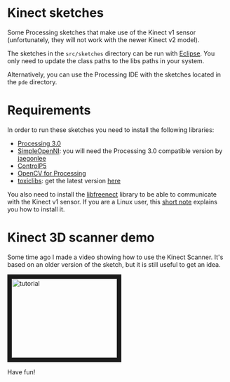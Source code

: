# Kinect sketches

Some Processing sketches that make use of the Kinect v1 sensor (unfortunately, they will not work with the newer Kinect v2 model).

The sketches in the `src/sketches` directory can be run with [Eclipse](http://www.eclipse.org/). You only need to update the class paths to the libs paths in your system.

Alternatively, you can use the Processing IDE with the sketches located in the `pde` directory.


# Requirements

In order to run these sketches you need to install the following libraries:

  * [Processing 3.0](http://processing.org/)
  * [SimpleOpenNI](https://code.google.com/archive/p/simple-openni/): you will need the Processing 3.0 compatible version by [jaegonlee](https://github.com/jaegonlee/SimpleOpenNI)
  * [ControlP5](http://www.sojamo.de/libraries/controlP5/)
  * [OpenCV for Processing](https://github.com/atduskgreg/opencv-processing)
  * [toxiclibs](http://toxiclibs.org/): get the latest version [here](https://bitbucket.org/postspectacular/toxiclibs/downloads/)

You also need to install the [libfreenect](https://github.com/OpenKinect/libfreenect) library to be able to communicate with the Kinect v1 sensor. If you are a Linux user, this [short note](https://github.com/jagracar/software-notes/blob/master/installing_simpleOpenNI) explains you how to install it.

# Kinect 3D scanner demo

Some time ago I made a video showing how to use the Kinect Scanner. It's based on an older version of the sketch, but it is still useful to get an idea.
 
<a href="http://www.youtube.com/watch?feature=player_embedded&v=-17Smxy66qM
" target="_blank"><img src="http://img.youtube.com/vi/-17Smxy66qM/0.jpg" 
alt="tutorial" width="240" height="180" border="10" /></a>

Have fun!